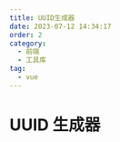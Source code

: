 ```yaml
---
title: UUID生成器
date: 2023-07-12 14:34:17
order: 2
category:
  - 前端
  - 工具库
tag:
  - vue
---
```


# UUID 生成器

<create-uuid />
